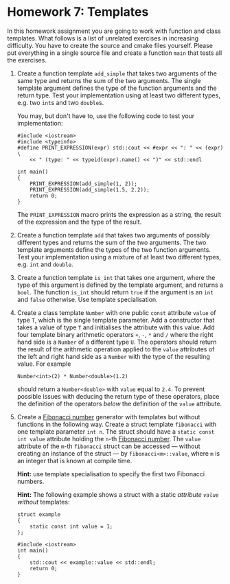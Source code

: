 Homework 7: Templates
=====================

In this homework assignment you are going to work with function and class
templates.  What follows is a list of unrelated exercises in increasing
difficulty.  You have to create the source and cmake files yourself.  Please
put everything in a single source file and create a function `main` that tests
all the exercises.

1.  Create a function template `add_simple` that takes two arguments of the
    same type and returns the sum of the two arguments.  The single template
    argument defines the type of the function arguments and the return type.
    Test your implementation using at least two different types, e.g. two
    `int`s and two `double`s.

    You may, but don't have to, use the following code to test your
    implementation:

        #include <iostream>
        #include <typeinfo>
        #define PRINT_EXPRESSION(expr) std::cout << #expr << ": " << (expr) \
            << " (type: " << typeid(expr).name() << ")" << std::endl

        int main()
        {
            PRINT_EXPRESSION(add_simple(1, 2));
            PRINT_EXPRESSION(add_simple(1.5, 2.2));
            return 0;
        }

    The `PRINT_EXPRESSION` macro prints the expression as a string, the result
    of the expression and the type of the result.

2.  Create a function template `add` that takes two arguments of possibly
    different types and returns the sum of the two arguments.  The two template
    arguments define the types of the two function arguments.  Test your
    implementation using a mixture of at least two different types, e.g. `int`
    and `double`.

3.  Create a function template `is_int` that takes one argument, where the type
    of this argument is defined by the template argument, and returns a `bool`.
    The function `is_int` should return `true` if the argument is an `int` and
    `false` otherwise.  Use template specialisation.

4.  Create a class template `Number` with one public `const` attribute `value`
    of type `T`, which is the single template parameter.  Add a constructor
    that takes a value of type `T` and initialises the attribute with this
    value.  Add four template binary arithmetic operators `+`, `-`, `*` and `/`
    where the right hand side is a `Number` of a different type `U`.  The
    operators should return the result of the arithmetic operation applied to
    the `value` attributes of the left and right hand side as a `Number` with
    the type of the resulting value.  For example

        Number<int>(2) * Number<double>(1.2)

    should return a `Number<double>` with `value` equal to `2.4`.  To prevent
    possible issues with deducing the return type of these operators, place the
    definition of the operators *below* the definition of the `value`
    attribute.

5.  Create a [Fibonacci number] generator with templates but without functions
    in the following way.  Create a struct template `fibonacci` with one
    template parameter `int n`.  The struct should have a `static const int
    value` attribute holding the `n`-th [Fibonacci number].  The `value`
    attribute of the `m`-th `fibonacci` struct can be accessed — without
    creating an instance of the struct — by `fibonacci<m>::value`, where `m` is
    an integer that is known at compile time.

    **Hint:** use template specialisation to specify the first two Fibonacci
    numbers.

    **Hint:** The following example shows a struct with a static
    *attribute `value` without* templates:

        struct example
        {
            static const int value = 1;
        };

        #include <iostream>
        int main()
        {
            std::cout << example::value << std::endl;
            return 0;
        }

[Fibonacci number]: https://en.wikipedia.org/wiki/Fibonacci_number
